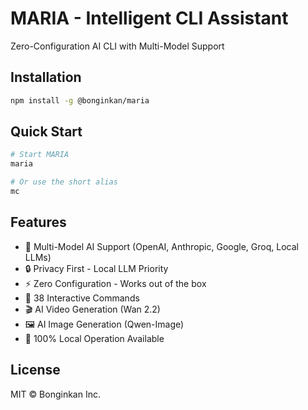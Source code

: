 # MARIA - Intelligent CLI Assistant

Zero-Configuration AI CLI with Multi-Model Support

## Installation

```bash
npm install -g @bonginkan/maria
```

## Quick Start

```bash
# Start MARIA
maria

# Or use the short alias
mc
```

## Features

- 🤖 Multi-Model AI Support (OpenAI, Anthropic, Google, Groq, Local LLMs)
- 🔒 Privacy First - Local LLM Priority
- ⚡ Zero Configuration - Works out of the box
- 🎨 38 Interactive Commands
- 🎬 AI Video Generation (Wan 2.2)
- 🖼️ AI Image Generation (Qwen-Image)
- 💾 100% Local Operation Available

## License

MIT © Bonginkan Inc.
